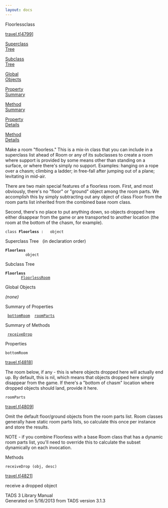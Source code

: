 ```yaml
---
layout: docs
---
```

<span class="title">Floorless</span><span class="type">class</span>

[travel.t](../file/travel.t.html)\[[4799](../source/travel.t.html#4799)\]

[Superclass  
Tree](#_SuperClassTree_)

[Subclass  
Tree](#_SubClassTree_)

[Global  
Objects](#_ObjectSummary_)

[Property  
Summary](#_PropSummary_)

[Method  
Summary](#_MethodSummary_)

[Property  
Details](#_Properties_)

[Method  
Details](#_Methods_)

<div class="fdesc">

Make a room "floorless." This is a mix-in class that you can include in
a superclass list ahead of Room or any of its subclasses to create a
room where support is provided by some means other than standing on a
surface, or where there's simply no support. Examples: hanging on a rope
over a chasm; climbing a ladder; in free-fall after jumping out of a
plane; levitating in mid-air.

There are two main special features of a floorless room. First, and most
obviously, there's no "floor" or "ground" object among the room parts.
We accomplish this by simply subtracting out any object of class Floor
from the room parts list inherited from the combined base room class.

Second, there's no place to put anything down, so objects dropped here
either disappear from the game or are transported to another location
(the room at the bottom of the chasm, for example).

`class `**`Floorless`**` :   object`

</div>

<span id="_SuperClassTree_"></span>

<div class="mjhd">

<span class="hdln">Superclass Tree</span>   (in declaration order)

</div>

**`Floorless`**  
`         object`  
<span id="_SubClassTree_"></span>

<div class="mjhd">

<span class="hdln">Subclass Tree</span>  

</div>

**`Floorless`**  
`         `[`FloorlessRoom`](../object/FloorlessRoom.html)  
<span id="_ObjectSummary_"></span>

<div class="mjhd">

<span class="hdln">Global Objects</span>  

</div>

*(none)* <span id="_PropSummary_"></span>

<div class="mjhd">

<span class="hdln">Summary of Properties</span>  

</div>

` `[`bottomRoom`](#bottomRoom)`  `[`roomParts`](#roomParts)`  `

<span id="_MethodSummary_"></span>

<div class="mjhd">

<span class="hdln">Summary of Methods</span>  

</div>

` `[`receiveDrop`](#receiveDrop)`  `

<span id="_Properties_"></span>

<div class="mjhd">

<span class="hdln">Properties</span>  

</div>

<span id="bottomRoom"></span>

`bottomRoom`

[travel.t](../file/travel.t.html)\[[4818](../source/travel.t.html#4818)\]

<div class="desc">

The room below, if any - this is where objects dropped here will
actually end up. By default, this is nil, which means that objects
dropped here simply disappear from the game. If there's a "bottom of
chasm" location where dropped objects should land, provide it here.

</div>

<span id="roomParts"></span>

`roomParts`

[travel.t](../file/travel.t.html)\[[4809](../source/travel.t.html#4809)\]

<div class="desc">

Omit the default floor/ground objects from the room parts list. Room
classes generally have static room parts lists, so calculate this once
per instance and store the results.

NOTE - if you combine Floorless with a base Room class that has a
dynamic room parts list, you'll need to override this to calculate the
subset dynamically on each invocation.

</div>

<span id="_Methods_"></span>

<div class="mjhd">

<span class="hdln">Methods</span>  

</div>

<span id="receiveDrop"></span>

`receiveDrop (obj, desc)`

[travel.t](../file/travel.t.html)\[[4821](../source/travel.t.html#4821)\]

<div class="desc">

receive a dropped object

</div>

<div class="ftr">

TADS 3 Library Manual  
Generated on 5/16/2013 from TADS version 3.1.3

</div>

